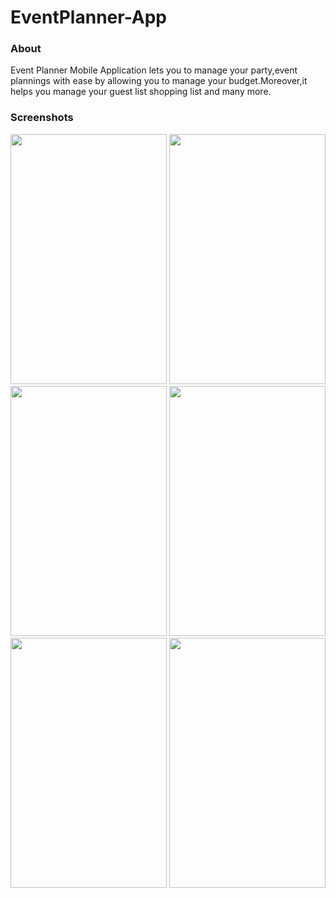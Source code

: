 # EventPlanner-App
<h3>About</h3>
Event Planner Mobile Application lets you to manage your party,event plannings with ease by allowing you to manage your budget.Moreover,it helps you manage your guest list
shopping list and many more.

<h3>Screenshots</h3>
<img src="https://user-images.githubusercontent.com/46498913/52032870-eae10800-2548-11e9-92af-c9fa526c13bf.png" width="250px" height="400px"></img>
<img src="https://user-images.githubusercontent.com/46498913/52032872-eb799e80-2548-11e9-9316-b12a07bd0979.png" width="250px" height="400px"></img>
<img src="https://user-images.githubusercontent.com/46498913/52032873-eb799e80-2548-11e9-9668-c3c78c2f497f.png" width="250px" height="400px"></img>
<img src="https://user-images.githubusercontent.com/46498913/52032875-eb799e80-2548-11e9-848b-b49bbc7f198d.png" width="250px" height="400px"></img>
<img src="https://user-images.githubusercontent.com/46498913/52032876-ec123500-2548-11e9-89ad-e1efa40fa853.png" width="250px" height="400px"></img>
<img src="https://user-images.githubusercontent.com/46498913/52032877-ec123500-2548-11e9-8be4-2409304d875e.png" height="400px" width="250px"></img>




